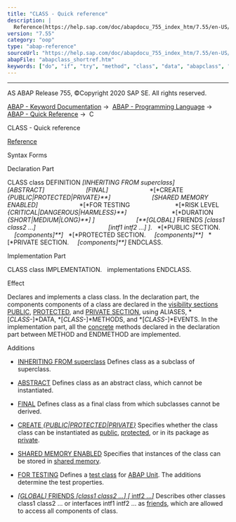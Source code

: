 ```yaml
---
title: "CLASS - Quick reference"
description: |
  Reference(https://help.sap.com/doc/abapdocu_755_index_htm/7.55/en-US/abapclass_definition.htm) Syntax Forms Declaration Part CLASS class DEFINITION INHERITING FROM superclass ABSTRACT FINAL CREATE PUBLICPROTECTEDPRIVATE SHARED MEMORY ENABLED
version: "7.55"
category: "oop"
type: "abap-reference"
sourceUrl: "https://help.sap.com/doc/abapdocu_755_index_htm/7.55/en-US/abapclass_shortref.htm"
abapFile: "abapclass_shortref.htm"
keywords: ["do", "if", "try", "method", "class", "data", "abapclass", "shortref"]
---
```


* * *

AS ABAP Release 755, ©Copyright 2020 SAP SE. All rights reserved.

[ABAP - Keyword Documentation](https://help.sap.com/doc/abapdocu_755_index_htm/7.55/en-US/abenabap.htm) →  [ABAP - Programming Language](https://help.sap.com/doc/abapdocu_755_index_htm/7.55/en-US/abenabap_reference.htm) →  [ABAP - Quick Reference](https://help.sap.com/doc/abapdocu_755_index_htm/7.55/en-US/abenabap_shortref.htm) →  C

CLASS - Quick reference

[Reference](https://help.sap.com/doc/abapdocu_755_index_htm/7.55/en-US/abapclass_definition.htm)

Syntax Forms

Declaration Part

CLASS class DEFINITION *\[*INHERITING FROM superclass*\]*
                       *\[*ABSTRACT*\]*
                       *\[*FINAL*\]*
                       *\[*CREATE *{*PUBLIC*|*PROTECTED*|*PRIVATE*}**\]*
                       *\[*SHARED MEMORY ENABLED*\]*
                       *\[*FOR TESTING
                         *\[*RISK LEVEL *{*CRITICAL*|*DANGEROUS*|*HARMLESS*}**\]*
                         *\[*DURATION   *{*SHORT*|*MEDIUM*|*LONG*}**\]* *\]*
                       *\[**\[*GLOBAL*\]* FRIENDS *\[*class1 class2 ...*\]*
                                         *\[*intf1 intf2 ...*\]* *\]*.
  *\[*PUBLIC SECTION.
    *\[*components*\]**\]*
  *\[*PROTECTED SECTION.
    *\[*components*\]**\]*
  *\[*PRIVATE SECTION.
    *\[*components*\]**\]*
ENDCLASS.

Implementation Part

CLASS class IMPLEMENTATION.
  implementations
ENDCLASS.

Effect

Declares and implements a class class. In the declaration part, the components components of a class are declared in the [visibility sections](https://help.sap.com/doc/abapdocu_755_index_htm/7.55/en-US/abenvisibility_section_glosry.htm "Glossary Entry") [PUBLIC](https://help.sap.com/doc/abapdocu_755_index_htm/7.55/en-US/abappublic.htm), [PROTECTED](https://help.sap.com/doc/abapdocu_755_index_htm/7.55/en-US/abapprotected.htm), and [PRIVATE SECTION](https://help.sap.com/doc/abapdocu_755_index_htm/7.55/en-US/abapprivate.htm), using ALIASES, *\[*CLASS-*\]*DATA, *\[*CLASS-*\]*METHODS, and *\[*CLASS-*\]*EVENTS. In the implementation part, all the [concrete](https://help.sap.com/doc/abapdocu_755_index_htm/7.55/en-US/abenconcrete_glosry.htm "Glossary Entry") methods declared in the declaration part between METHOD and ENDMETHOD are implemented.

Additions

-   [INHERITING FROM superclass](https://help.sap.com/doc/abapdocu_755_index_htm/7.55/en-US/abapclass_options.htm)
    Defines class as a subclass of superclass.
    

-   [ABSTRACT](https://help.sap.com/doc/abapdocu_755_index_htm/7.55/en-US/abapclass_options.htm)
    Defines class as an abstract class, which cannot be instantiated.
    

-   [FINAL](https://help.sap.com/doc/abapdocu_755_index_htm/7.55/en-US/abapclass_options.htm)
    Defines class as a final class from which subclasses cannot be derived.
    

-   [CREATE *{*PUBLIC*|*PROTECTED*|*PRIVATE*}*](https://help.sap.com/doc/abapdocu_755_index_htm/7.55/en-US/abapclass_options.htm)
    Specifies whether the class class can be instantiated as [public](https://help.sap.com/doc/abapdocu_755_index_htm/7.55/en-US/abenpublic_glosry.htm "Glossary Entry"), [protected](https://help.sap.com/doc/abapdocu_755_index_htm/7.55/en-US/abenprotected_glosry.htm "Glossary Entry"), or in its package as [private](https://help.sap.com/doc/abapdocu_755_index_htm/7.55/en-US/abenprivate_glosry.htm "Glossary Entry").
    

-   [SHARED MEMORY ENABLED](https://help.sap.com/doc/abapdocu_755_index_htm/7.55/en-US/abapclass_options.htm)
    Specifies that instances of the class can be stored in [shared memory](https://help.sap.com/doc/abapdocu_755_index_htm/7.55/en-US/abenshared_memory_glosry.htm "Glossary Entry").
    

-   [FOR TESTING](https://help.sap.com/doc/abapdocu_755_index_htm/7.55/en-US/abapclass_for_testing.htm)
    Defines a [test class](https://help.sap.com/doc/abapdocu_755_index_htm/7.55/en-US/abentest_class_glosry.htm "Glossary Entry") for [ABAP Unit](https://help.sap.com/doc/abapdocu_755_index_htm/7.55/en-US/abenabap_unit_glosry.htm "Glossary Entry"). The additions determine the test properties.
    

-   [*\[*GLOBAL*\]* FRIENDS *\[*class1 class2 ...*\]* *\[* intf2 ...*\]*](https://help.sap.com/doc/abapdocu_755_index_htm/7.55/en-US/abapclass_options.htm)
    Describes other classes class1 class2 ... or interfaces intf1 intf2 ... as [friends](https://help.sap.com/doc/abapdocu_755_index_htm/7.55/en-US/abenfriend_glosry.htm "Glossary Entry"), which are allowed to access all components of class.